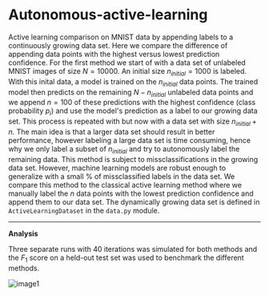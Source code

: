 # Autonomous-active-learning

Active learning comparison on MNIST data by appending labels to a continuously growing data set. Here we compare the difference of appending data points with the highest versus lowest prediction confidence. For the first method we start of with a data set of unlabeled MNIST images of size $N=10000$. An initial size $n_{initial}=1000$ is labeled. With this inital data, a model is trained on the $n_{initial}$ data points. The trained model then predicts on the remaining $N-n_{initial}$ unlabeled data points and we append $n=100$ of these predictions with the highest confidence (class probability $p_i$) and use the model's prediction as a label to our growing data set. This process is repeated with but now with a data set with size $n_{initial}+n$. The main idea is that a larger data set should result in better performance, however labeling a large data set is time consuming, hence why we only label a subset of $n_{initial}$ and try to autonomously label the remaining data. This method is subject to missclassifications in the growing data set. However, machine learning models are robust enough to generalize with a small % of missclassified labels in the data set. We compare this method to the classical active learning method where we manually label the $n$ data points with the lowest prediction confidence and append them to our data set. The dynamically growing data set is defined in <code>ActiveLearningDataset</code> in the <code>data.py</code> module. 


---
**Analysis**

Three separate runs with 40 iterations was simulated for both methods and the $F_1$ score on a held-out test set was used to benchmark the different methods. 

![image1](https://i.imgur.com/imquG0K.png)
